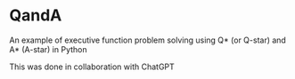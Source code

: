 # QandA
An example of executive function problem solving using Q* (or Q-star) and A* (A-star) in Python

This was done in collaboration with ChatGPT
